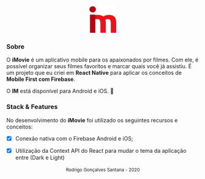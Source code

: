 
<div align="center" >
  <img src="./src/assets/logo-im.png" width="70px" height="70">
</div>



### Sobre
O **iMovie** é um aplicativo mobile para os apaixonados por filmes. 
Com ele, é possível organizar seus filmes favoritos e marcar quais você já assistiu. 
É um projeto que eu criei em **React Native** para aplicar os conceitos de **Mobile First com Firebase**.


O **IM** está disponível para Android e iOS. :iphone:


### Stack & Features
No desenvolvimento do **iMovie** foi utilizado os seguintes recursos e conceitos:

- [x] Conexão nativa com o Firebase Android e iOS;
- [x] Utilização da Context API do React para mudar o tema da aplicação entre (Dark e Light)



<div align="center">
  <small>Rodrigo Gonçalves Santana - 2020</small>
</div>